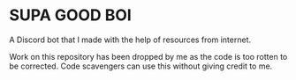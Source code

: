 # SUPA GOOD BOI
A Discord bot that I made with the help of resources from internet.

Work on this repository has been dropped by me as the code is too rotten to be corrected.
Code scavengers can use this without giving credit to me.

